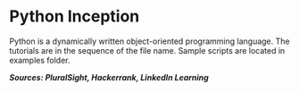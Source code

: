 # Python Inception

Python is a dynamically written object-oriented programming language. 
The tutorials are in the sequence of the file name. Sample scripts are located in examples folder.  

***Sources: PluralSight, Hackerrank, LinkedIn Learning***
